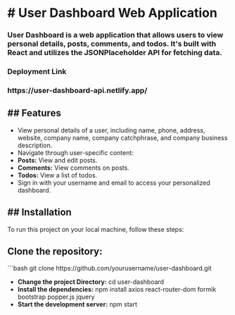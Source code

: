 <h1># User Dashboard Web Application</h1>

<h3>User Dashboard is a web application that allows users to view personal details, posts, comments, and todos. It's built with React and utilizes the JSONPlaceholder API for fetching data.</h3>
<h3>Deployment Link</h3> <h3> https://user-dashboard-api.netlify.app/</h3>
<h2>## Features</h2>
<ul>
<li> View personal details of a user, including name, phone, address, website, company name, company catchphrase, and company business description.</li>
<li>Navigate through user-specific content:</li>
  <li> <strong>Posts:</strong> View and edit posts.</li>
 <li> <strong>Comments:</strong> View comments on posts.</li>
  <li> <strong>Todos:</strong> View a list of todos.</li>
<li> Sign in with your username and email to access your personalized dashboard.</li>
</ul>
<h2>## Installation</h2>

To run this project on your local machine, follow these steps:

<h2>Clone the repository:</h2> 
   ```bash
   git clone https://github.com/yourusername/user-dashboard.git
</br>
  <ul>
  <li> <strong>Change the project Directory:</strong> cd user-dashboard</li>
   <li><strong>Install the dependencies:</strong> npm install axios react-router-dom formik bootstrap popper.js jquery</li>
   <li><strong>Start the development server:</strong> npm start</li>
</ul>
